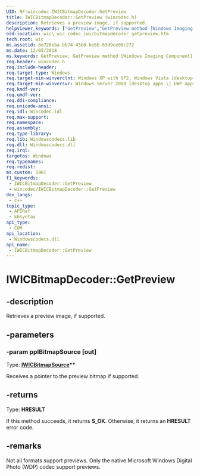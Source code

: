 ```yaml
---
UID: NF:wincodec.IWICBitmapDecoder.GetPreview
title: IWICBitmapDecoder::GetPreview (wincodec.h)
description: Retrieves a preview image, if supported.
helpviewer_keywords: ["GetPreview","GetPreview method [Windows Imaging Component]","GetPreview method [Windows Imaging Component]","IWICBitmapDecoder interface","IWICBitmapDecoder interface [Windows Imaging Component]","GetPreview method","IWICBitmapDecoder.GetPreview","IWICBitmapDecoder::GetPreview","_wic_codec_iwicbitmapdecoder_getpreview","wic._wic_codec_iwicbitmapdecoder_getpreview","wincodec/IWICBitmapDecoder::GetPreview"]
old-location: wic\_wic_codec_iwicbitmapdecoder_getpreview.htm
tech.root: wic
ms.assetid: 8e726eba-bb74-45b8-be6b-63d9ce00c272
ms.date: 12/05/2018
ms.keywords: GetPreview, GetPreview method [Windows Imaging Component], GetPreview method [Windows Imaging Component],IWICBitmapDecoder interface, IWICBitmapDecoder interface [Windows Imaging Component],GetPreview method, IWICBitmapDecoder.GetPreview, IWICBitmapDecoder::GetPreview, _wic_codec_iwicbitmapdecoder_getpreview, wic._wic_codec_iwicbitmapdecoder_getpreview, wincodec/IWICBitmapDecoder::GetPreview
req.header: wincodec.h
req.include-header: 
req.target-type: Windows
req.target-min-winverclnt: Windows XP with SP2, Windows Vista [desktop apps \| UWP apps]
req.target-min-winversvr: Windows Server 2008 [desktop apps \| UWP apps]
req.kmdf-ver: 
req.umdf-ver: 
req.ddi-compliance: 
req.unicode-ansi: 
req.idl: Wincodec.idl
req.max-support: 
req.namespace: 
req.assembly: 
req.type-library: 
req.lib: Windowscodecs.lib
req.dll: Windowscodecs.dll
req.irql: 
targetos: Windows
req.typenames: 
req.redist: 
ms.custom: 19H1
f1_keywords:
 - IWICBitmapDecoder::GetPreview
 - wincodec/IWICBitmapDecoder::GetPreview
dev_langs:
 - c++
topic_type:
 - APIRef
 - kbSyntax
api_type:
 - COM
api_location:
 - Windowscodecs.dll
api_name:
 - IWICBitmapDecoder::GetPreview
---
```


# IWICBitmapDecoder::GetPreview


## -description

Retrieves a preview image, if supported.

## -parameters

### -param ppIBitmapSource [out]

Type: <b><a href="/windows/desktop/api/wincodec/nn-wincodec-iwicbitmapsource">IWICBitmapSource</a>**</b>

Receives a pointer to the preview bitmap if supported.

## -returns

Type: <b>HRESULT</b>

If this method succeeds, it returns <b xmlns:loc="http://microsoft.com/wdcml/l10n">S_OK</b>. Otherwise, it returns an <b xmlns:loc="http://microsoft.com/wdcml/l10n">HRESULT</b> error code.

## -remarks

Not all formats support previews. Only the native Microsoft Windows Digital Photo (WDP) codec support previews.

